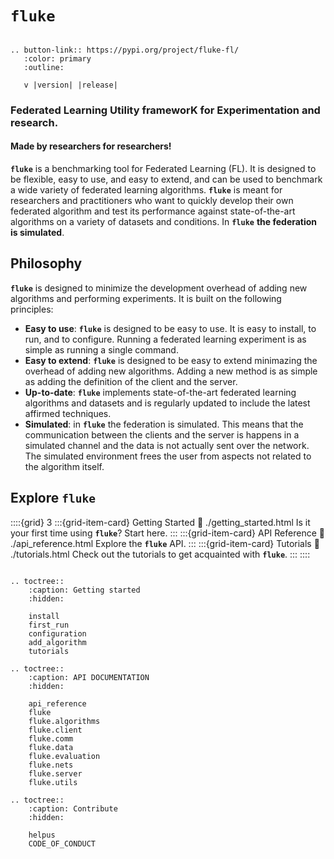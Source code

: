 <!-- ```{eval-rst}

:layout: landing

``` -->

# **``fluke``**


```{eval-rst}

.. button-link:: https://pypi.org/project/fluke-fl/
   :color: primary
   :outline:

   v |version| |release|
```

<h3>Federated Learning Utility frameworK for Experimentation and research.</h3>
<h4>Made by researchers for researchers!</h4>

**``fluke``** is a benchmarking tool for Federated Learning (FL). It is designed to be
flexible, easy to use, and easy to extend, and can be used to benchmark a wide variety of
federated learning algorithms. **``fluke``** is meant for researchers and practitioners who
want to quickly develop their own federated algorithm and test its performance against
state-of-the-art algorithms on a variety of datasets and conditions. In **``fluke``** **the federation
is simulated**.

## Philosophy

**``fluke``** is designed to minimize the development overhead of adding new algorithms and performing
experiments. It is built on the following principles:

- **Easy to use**: **``fluke``** is designed to be easy to use. It is easy to install, to run, and to
configure. Running a federated learning experiment is as simple as running a single command. 
- **Easy to extend**: **``fluke``** is designed to be easy to extend minimazing the overhead of adding
new algorithms. Adding a new method is as simple as adding the definition of the client and the server.
- **Up-to-date**: **``fluke``** implements state-of-the-art federated learning algorithms and datasets
and is regularly updated to include the latest affirmed techniques.
- **Simulated**: in **``fluke``** the federation is simulated. This means that the communication between
the clients and the server is happens in a simulated channel and the data is not actually sent over 
the network. The simulated environment frees the user from aspects not related to the algorithm itself.

## Explore **``fluke``**

::::{grid} 3
:::{grid-item-card} <i class="fa-solid fa-rocket"></i> Getting Started
:link: ./getting_started.html
Is it your first time using **``fluke``**? Start here.
:::
:::{grid-item-card} <i class="fa-solid fa-code"></i> API Reference
:link: ./api_reference.html
Explore the **``fluke``** API.
:::
:::{grid-item-card} <i class="fa-solid fa-laptop-code"></i> Tutorials
:link: ./tutorials.html
Check out the tutorials to get acquainted with **``fluke``**.
:::
::::


```{eval-rst}

.. toctree::
    :caption: Getting started
    :hidden:

    install
    first_run
    configuration
    add_algorithm
    tutorials

.. toctree::
    :caption: API DOCUMENTATION
    :hidden:

    api_reference
    fluke
    fluke.algorithms
    fluke.client
    fluke.comm
    fluke.data
    fluke.evaluation
    fluke.nets
    fluke.server
    fluke.utils

.. toctree::
    :caption: Contribute
    :hidden:

    helpus
    CODE_OF_CONDUCT

```